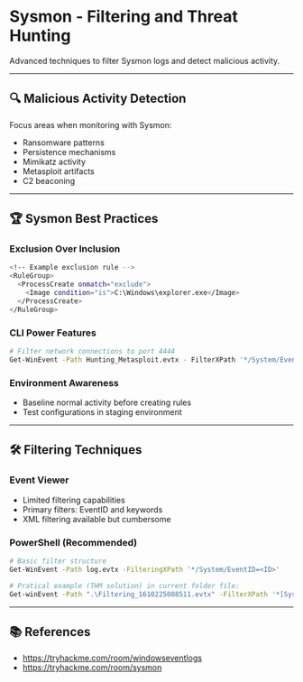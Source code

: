 # Sysmon - Filtering and Threat Hunting
Advanced techniques to filter Sysmon logs and detect malicious activity.

---

## 🔍 Malicious Activity Detection
Focus areas when monitoring with Sysmon:
- Ransomware patterns
- Persistence mechanisms
- Mimikatz activity
- Metasploit artifacts
- C2 beaconing

---

## 🏆 Sysmon Best Practices

### Exclusion Over Inclusion
```bash
<!-- Example exclusion rule -->
<RuleGroup>
  <ProcessCreate onmatch="exclude">
    <Image condition="is">C:\Windows\explorer.exe</Image>
  </ProcessCreate>
</RuleGroup>
```

### CLI Power Features
```bash
# Filter network connections to port 4444
Get-WinEvent -Path Hunting_Metasploit.evtx - FilterXPath '*/System/EventID=3 and */EventData/Data=4444'
```

### Environment Awareness
- Baseline normal activity before creating rules
- Test configurations in staging environment

---

## 🛠️ Filtering Techniques

### Event Viewer
- Limited filtering capabilities
- Primary filters: EventID and keywords
- XML filtering available but cumbersome

### PowerShell (Recommended)
```bash
# Basic filter structure
Get-WinEvent -Path log.evtx -FilteringXPath '*/System/EventID=<ID>'

# Pratical example (THM solution) in current folder file:
Get-winEvent -Path ".\Filtering_1610225088511.evtx" -FilterXPath '*[System[EventID=3]]' | Measure-Object | Select-Object -Expand Count
```

---

## 📚 References
- https://tryhackme.com/room/windowseventlogs
- https://tryhackme.com/room/sysmon







